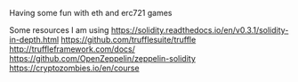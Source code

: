Having some fun with eth and erc721 games

Some resources I am using
https://solidity.readthedocs.io/en/v0.3.1/solidity-in-depth.html
https://github.com/trufflesuite/truffle
http://truffleframework.com/docs/
https://github.com/OpenZeppelin/zeppelin-solidity
https://cryptozombies.io/en/course